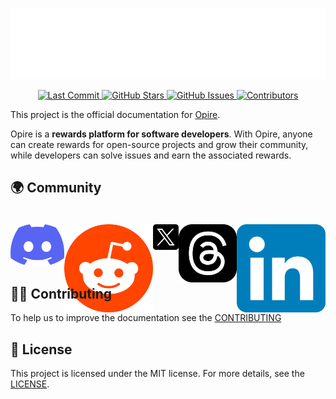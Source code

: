 ![Opire Logo](./public/big_logo.png)

<p align="center">
<a href="https://github.com/Opire/docs" target="_blank">
    <img src="https://img.shields.io/github/last-commit/Opire/docs" alt="Last Commit">
</a>
<a href="https://github.com/Opire/docs/stargazers" target="_blank">
    <img src="https://img.shields.io/github/stars/Opire/docs" alt="GitHub Stars">
</a>
<a href="https://github.com/Opire/docs/issues" target="_blank">
    <img src="https://img.shields.io/github/issues/Opire/docs" alt="GitHub Issues">
</a>
<a href="https://github.com/Opire/docs/graphs/contributors" target="_blank">
    <img src="https://img.shields.io/github/contributors/Opire/docs" alt="Contributors">
</a>
</p>

This project is the official documentation for [Opire](https://opire.dev).

Opire is a **rewards platform for software developers**. With Opire, anyone can create rewards for open-source projects and grow their community, while developers can solve issues and earn the associated rewards.

## 🌍 Community

<div style="display: flex; justify-content: space-around; padding: 20px 0; height: 50px">
<a href="https://discord.gg/jWwwsHRbnJ" target="_blank">
    <img src="./public/rrss_logos/discord.png" alt="Discord logo">
</a>
<a href="https://www.reddit.com/r/opire" target="_blank">
    <img src="./public/rrss_logos/reddit.svg" alt="Reddit logo">
</a>
<a href="https://twitter.com/opire_dev" target="_blank">
    <img src="./public/rrss_logos/twitter-x.png" alt="Twitter logo">
</a>
<a href="https://www.threads.net/@opiredev" target="_blank">
    <img src="./public/rrss_logos/threads.png" alt="Threads logo">
</a>
<a href="https://www.linkedin.com/company/opire" target="_blank">
    <img src="./public/rrss_logos/linkedIn.png" alt="LinkedIn logo">
</a>
</div>

## 🧑‍💻 Contributing

To help us to improve the documentation see the [CONTRIBUTING](https://github.com/Opire/docs/blob/main/CONTRIBUTING)

## 📃 License

This project is licensed under the MIT license. For more details, see the [LICENSE](https://github.com/Opire/docs/blob/main/LICENSE).
